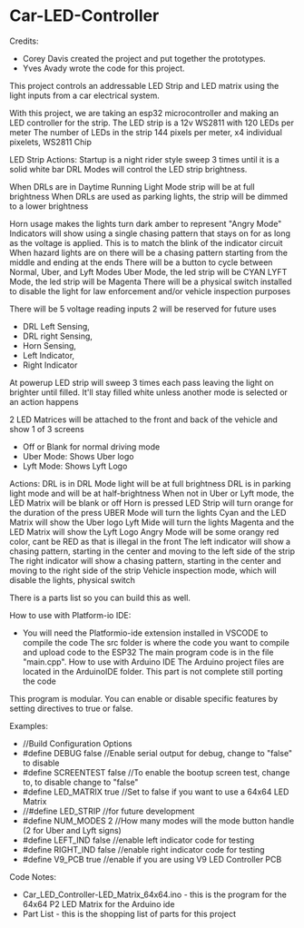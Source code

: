 ﻿# Car-LED-Controller

Credits:
  - Corey Davis created the project and put together the prototypes.
  - Yves Avady wrote the code for this project.

This project controls an addressable LED Strip and LED matrix using the light inputs from a car electrical system.

With this project, we are taking an esp32 microcontroller and making an LED controller for the strip. 
The LED strip is a 12v WS2811 with 120 LEDs per meter
The number of LEDs in the strip 144 pixels per meter, x4 individual pixelets, WS2811 Chip 

LED Strip Actions:
Startup is a night rider style sweep 3 times until it is a solid white bar
DRL Modes will control the LED strip brightness.

  When DRLs are in Daytime Running Light Mode strip will be at full brightness
  When DRLs are used as parking lights, the strip will be dimmed to a lower brightness
  
Horn usage makes the lights turn dark amber to represent "Angry Mode"
Indicators will show using a single chasing pattern that stays on for as long as the voltage is applied. This is to match the blink of the indicator circuit
When hazard lights are on there will be a chasing pattern starting from the middle and ending at the ends
There will be a button to cycle between Normal, Uber, and Lyft Modes
Uber Mode, the led strip will be CYAN
LYFT Mode, the led strip will be Magenta
There will be a physical switch installed to disable the light for law enforcement and/or vehicle inspection purposes

There will be 5 voltage reading inputs 2 will be reserved for future uses

  - DRL Left Sensing,
  - DRL right Sensing,
  - Horn Sensing,
  - Left Indicator,
  - Right Indicator


At powerup LED strip will sweep 3 times each pass leaving the light on brighter until filled.
It'll stay filled white unless another mode is selected or an action happens

2 LED Matrices will be attached to the front and back of the vehicle and show 1 of 3 screens
  - Off or Blank for normal driving mode
  - Uber Mode: Shows Uber logo
  - Lyft Mode: Shows Lyft Logo

Actions:
DRL is in DRL Mode light will be at full brightness
DRL is in parking light mode and will be at half-brightness
When not in Uber or Lyft mode, the LED Matrix will be blank or off
Horn is pressed LED Strip will turn orange for the duration of the press
UBER Mode will turn the lights Cyan and the LED Matrix will show the Uber logo
Lyft Mide will turn the lights Magenta and the LED Matrix will show the Lyft Logo
Angry Mode will be some orangy red color, cant be RED as that is illegal in the front
The left indicator will show a chasing pattern, starting in the center and moving to the left side of the strip
The right indicator will show a chasing pattern, starting in the center and moving to the right side of the strip
Vehicle inspection mode, which will disable the lights, physical switch

There is a parts list so you can build this as well.

How to use with Platform-io IDE:
- You will need the Platformio-ide extension installed in VSCODE to compile the code
The src folder is where the code you want to compile and upload code to the ESP32
The main program code is in the file "main.cpp".
How to use with Arduino IDE
The Arduino project files are located in the ArduinoIDE folder. This part is not complete still porting the code

This program is modular. You can enable or disable specific features by setting directives to true or false.

Examples:
  - //Build Configuration Options
  -   #define DEBUG false       //Enable serial output for debug, change to "false" to disable
  -   #define SCREENTEST false  //To enable the bootup screen test, change to, to disable change to "false"
  -   #define LED_MATRIX true   //Set to false if you want to use a 64x64 LED Matrix
  - //#define LED_STRIP         //for future development
  -   #define NUM_MODES 2       //How many modes will the mode button handle (2 for Uber and Lyft signs)
  -   #define LEFT_IND false    //enable left indicator code for testing
  -   #define RIGHT_IND false   //enable right indicator code for testing
  -   #define V9_PCB true       //enable if you are using V9 LED Controller PCB

Code Notes:
- Car_LED_Controller-LED_Matrix_64x64.ino - this is the program for the 64x64 P2 LED Matrix for the Arduino ide
- Part List - this is the shopping list of parts for this project


